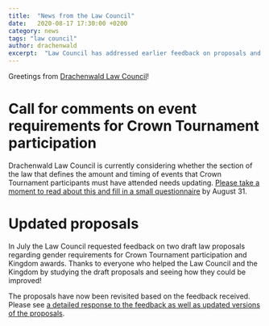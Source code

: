 ```yaml
---
title:  "News from the Law Council"
date:   2020-08-17 17:30:00 +0200
category: news
tags: "law council"
author: drachenwald
excerpt:  "Law Council has addressed earlier feedback on proposals and calls for comments on another law"
---
```


Greetings from [Drachenwald Law Council](https://drachenwald.sca.org/offices/seneschal/law-council/)!

# Call for comments on event requirements for Crown Tournament participation

Drachenwald Law Council is currently considering whether the section of the law that defines the amount and timing of events that Crown Tournament participants must have attended needs updating. [Please take a moment to read about this and fill in a small questionnaire](https://drachenwald.sca.org/offices/seneschal/lawproposal2_v0/) by August 31.

# Updated proposals

In July the Law Council requested feedback on two draft law proposals regarding gender requirements for Crown Tournament participation and Kingdom awards. Thanks to everyone who helped the Law Council and the Kingdom by studying the draft proposals and seeing how they could be improved! 

The proposals have now been revisited based on the feedback received. Please see [a detailed response to the feedback as well as updated versions of the proposals](https://drachenwald.sca.org/offices/seneschal/lawproposal1_v2/).